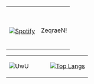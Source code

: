 <table width="100%"> 
  <tr>
  <td width="50%">
      
&nbsp; <br> [![Spotify](https://novatorem-blond-omega.vercel.app/api/spotify)](https://open.spotify.com/user/omnitenebris)

  </td>
  <td width="50%">

<br><p align="center">ZeqraeN!<br><br>

</p>
  </td>
  </table>
  
  <table width="100%"> 
  <tr>
  <td width="50%">
      
![UwU](https://github-readme-stats.vercel.app/api?username=zeqraen&show_icons=true&theme=Gradient)




  <td width="50%">

[![Top Langs](https://github-readme-stats.vercel.app/api/top-langs/?username=zeqraen&layout=compact)](https://github.com/anuraghazra/github-readme-stats)

</p>
  </td>
  </table>
  


[//]: <> (The `&nbsp;` is to have Aphelion take up more space)
[//]: <> (Old Visits: https://badges.pufler.dev/visits/novatorem/novatorem?logo=GitHub&label=github%20visits&color=336699&logoColor=white&style=flat-square)

